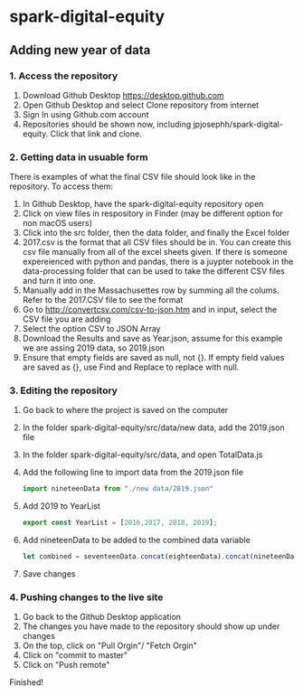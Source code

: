 # spark-digital-equity

## Adding new year of data

### 1. Access the repository

1. Download Github Desktop
    <https://desktop.github.com>
2. Open Github Desktop and select Clone repository from internet
3. Sign In using Github.com account
4. Repositories should be shown now, including jpjosephh/spark-digital-equity. Click that link and clone.

### 2. Getting data in usuable form

There is examples of what the final CSV file should look like in the repository. To access them:

1. In Github Desktop, have the spark-digital-equity repository open
2. Click on view files in respository in Finder (may be different option for non macOS users)
3. Click into the src folder, then the data folder, and finally the Excel folder
4. 2017.csv is the format that all CSV files should be in. You can create this csv file manually from all of the excel sheets given. If there is someone expereienced with python and pandas, there is a juypter notebook in the data-processing folder that can be used to take the different CSV files and turn it into one.
5. Manually add in the Massachusettes row by summing all the colums. Refer to the 2017.CSV file to see the format
6. Go to <http://convertcsv.com/csv-to-json.htm> and in input, select the CSV file you are adding
7. Select the option CSV to JSON Array
8. Download the Results and save as Year.json, assume for this example we are assing 2019 data, so 2019.json
9. Ensure that empty fields are saved as null, not {}. If empty field values are saved as {}, use Find and Replace to replace with null.

### 3. Editing the repository

1. Go back to where the project is saved on the computer
2. In the folder spark-digital-equity/src/data/new data, add the 2019.json file
3. In the folder spark-digital-equity/src/data, and open TotalData.js
4. Add the following line to import data from the 2019.json file

    ```javascript
    import nineteenData from "./new data/2019.json"
    ```

5. Add 2019 to YearList

    ```javascript
    export const YearList = [2016,2017, 2018, 2019];
    ```

6. Add nineteenData to be added to the combined data variable

    ```javascript
    let combined = seventeenData.concat(eighteenData).concat(nineteenData)
    ```

7. Save changes

### 4. Pushing changes to the live site

1. Go back to the Github Desktop application
2. The changes you have made to the repository should show up under changes
3. On the top, click on "Pull Orgin"/ "Fetch Orgin"
4. Click on "commit to master"
5. Click on "Push remote"

Finished!
